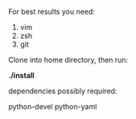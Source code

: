 For best results you need:

1. vim
2. zsh
3. git


Clone into home directory, then run: 

**./install** 


dependencies possibly required:

python-devel
python-yaml
